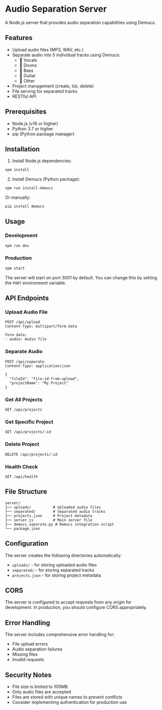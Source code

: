 # Audio Separation Server

A Node.js server that provides audio separation capabilities using Demucs.

## Features

- Upload audio files (MP3, WAV, etc.)
- Separate audio into 5 individual tracks using Demucs:
  - 🎤 Vocals
  - 🥁 Drums  
  - 🎸 Bass
  - 🎸 Guitar
  - 🎵 Other
- Project management (create, list, delete)
- File serving for separated tracks
- RESTful API

## Prerequisites

- Node.js (v16 or higher)
- Python 3.7 or higher
- pip (Python package manager)

## Installation

1. Install Node.js dependencies:
```bash
npm install
```

2. Install Demucs (Python package):
```bash
npm run install-demucs
```

Or manually:
```bash
pip install demucs
```

## Usage

### Development
```bash
npm run dev
```

### Production
```bash
npm start
```

The server will start on port 3001 by default. You can change this by setting the `PORT` environment variable.

## API Endpoints

### Upload Audio File
```
POST /api/upload
Content-Type: multipart/form-data

Form data:
- audio: Audio file
```

### Separate Audio
```
POST /api/separate
Content-Type: application/json

{
  "fileId": "file-id-from-upload",
  "projectName": "My Project"
}
```

### Get All Projects
```
GET /api/projects
```

### Get Specific Project
```
GET /api/projects/:id
```

### Delete Project
```
DELETE /api/projects/:id
```

### Health Check
```
GET /api/health
```

## File Structure

```
server/
├── uploads/          # Uploaded audio files
├── separated/        # Separated audio tracks
├── projects.json     # Project metadata
├── server.js         # Main server file
├── demucs_separate.py # Demucs integration script
└── package.json
```

## Configuration

The server creates the following directories automatically:
- `uploads/` - for storing uploaded audio files
- `separated/` - for storing separated tracks
- `projects.json` - for storing project metadata

## CORS

The server is configured to accept requests from any origin for development. In production, you should configure CORS appropriately.

## Error Handling

The server includes comprehensive error handling for:
- File upload errors
- Audio separation failures
- Missing files
- Invalid requests

## Security Notes

- File size is limited to 100MB
- Only audio files are accepted
- Files are stored with unique names to prevent conflicts
- Consider implementing authentication for production use 